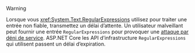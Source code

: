 > [!WARNING]
> Lorsque vous <xref:System.Text.RegularExpressions> utilisez pour traiter une entrée non fiable, transmettez un délai d’attente. Un utilisateur malveillant peut fournir une entrée `RegularExpressions` pour provoquer une [attaque par déni de service](https://www.us-cert.gov/ncas/tips/ST04-015). ASP.NET Core les API d’infrastructure `RegularExpressions` qui utilisent passent un délai d’expiration.
